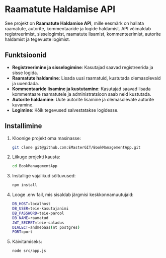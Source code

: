 # Raamatute Haldamise API

See projekt on **Raamatute Haldamise API**, mille eesmärk on hallata raamatute, autorite, kommentaaride ja logide haldamist. API võimaldab registreerimist, sisselogimist, raamatute lisamist, kommenteerimist, autorite haldamist ja tegevuste logimist.

## Funktsioonid

- **Registreerimine ja sisselogimine**: Kasutajad saavad registreerida ja sisse logida.
- **Raamatute haldamine**: Lisada uusi raamatuid, kustutada olemasolevaid ja uuendada.
- **Kommentaaride lisamine ja kustutamine**: Kasutajad saavad lisada kommentaare raamatutele ja administratsioon saab neid kustutada.
- **Autorite haldamine**: Uute autorite lisamine ja olemasolevate autorite kuvamine.
- **Logimine**: Kõik tegevused salvestatakse logidesse.

## Installimine

1. Kloonige projekt oma masinasse:

   ```bash
   git clone git@github.com:EMasterGIT/BookManagementApp.git
2. Liikuge projekti kausta:
   ```bash
   cd BookManagementApp
3. Installige vajalikud sõltuvused:
   ```bash
   npm install
4. Looge .env fail, mis sisaldab järgmisi keskkonnamuutujaid:
   ```bash
   DB_HOST=localhost
   DB_USER=teie-kasutajanimi
   DB_PASSWORD=teie-parool
   DB_NAME=raamatud
   JWT_SECRET=teie-saladus
   DIALECT=andmebaas(nt postgres)
   PORT=port
5. Käivitamiseks:
    ```bash
   node src/app.js 

